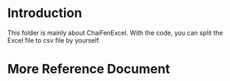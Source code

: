 # Introduction
This folder is mainly about ChaiFenExcel. With the code, you can split the Excel file to csv file by yourself.

# More Reference Document

